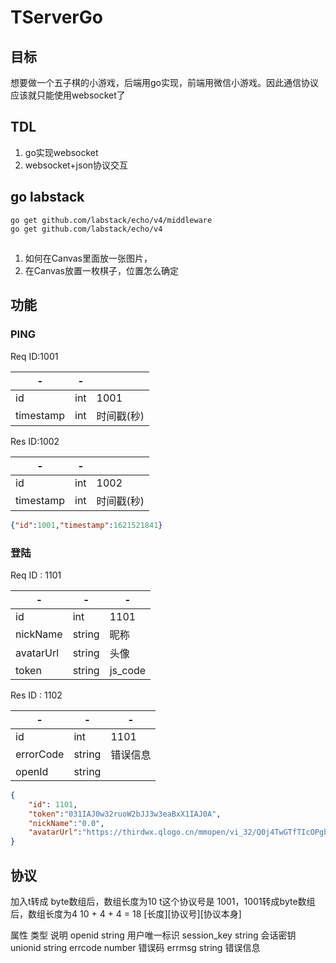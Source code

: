 # TServerGo


## 目标
想要做一个五子棋的小游戏，后端用go实现，前端用微信小游戏。因此通信协议应该就只能使用websocket了

## TDL

1. go实现websocket
2. websocket+json协议交互

## go labstack

```
go get github.com/labstack/echo/v4/middleware
go get github.com/labstack/echo/v4
```


##
1. 如何在Canvas里面放一张图片，
2. 在Canvas放置一枚棋子，位置怎么确定

## 功能

### PING

Req ID:1001


| -         | -   |            |
| --------- | --- | ---------- |
| id        | int | 1001       |
| timestamp | int | 时间戳(秒) |

Res ID:1002

| -         | -   |            |
| --------- | --- | ---------- |
| id        | int | 1002       |
| timestamp | int | 时间戳(秒) |


```json
{"id":1001,"timestamp":1621521841}
```

### 登陆

Req ID : 1101

| -         | -      | -       |
| --------- | ------ | ------- |
| id        | int    | 1101    |
| nickName  | string | 昵称    |
| avatarUrl | string | 头像    |
| token     | string | js_code |

Res ID : 1102

| -         | -      | -        |
| --------- | ------ | -------- |
| id        | int    | 1101     |
| errorCode | string | 错误信息 |
| openId    | string |          |

```json
{
    "id": 1101,
    "token":"031IAJ0w32ruoW2bJJ3w3eaBxX1IAJ0A",
    "nickName":"0.0",
    "avatarUrl":"https://thirdwx.qlogo.cn/mmopen/vi_32/Q0j4TwGTfTIcOPgba5had6WBXqu8V1ZFsdcVkJy83RfWbrQ5k0qQkg8F0AWJqACUmKq6Oib1ASdyibq8CPl283QA/132"
}
```


## 协议

加入t转成 byte数组后，数组长度为10
t这个协议号是 1001，1001转成byte数组后，数组长度为4
10 + 4 + 4 = 18
[长度][协议号][协议本身]



属性	类型	说明
openid	string	用户唯一标识
session_key	string	会话密钥
unionid	string
errcode	number	错误码
errmsg	string	错误信息
